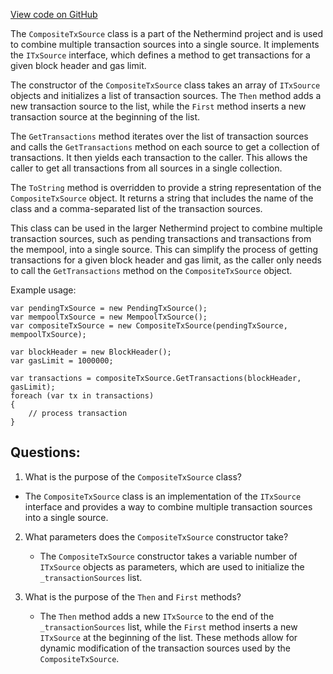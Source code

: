 [View code on GitHub](https://github.com/nethermindeth/nethermind/Nethermind.Consensus/Transactions/CompositeTxSource.cs)

The `CompositeTxSource` class is a part of the Nethermind project and is used to combine multiple transaction sources into a single source. It implements the `ITxSource` interface, which defines a method to get transactions for a given block header and gas limit. 

The constructor of the `CompositeTxSource` class takes an array of `ITxSource` objects and initializes a list of transaction sources. The `Then` method adds a new transaction source to the list, while the `First` method inserts a new transaction source at the beginning of the list. 

The `GetTransactions` method iterates over the list of transaction sources and calls the `GetTransactions` method on each source to get a collection of transactions. It then yields each transaction to the caller. This allows the caller to get all transactions from all sources in a single collection. 

The `ToString` method is overridden to provide a string representation of the `CompositeTxSource` object. It returns a string that includes the name of the class and a comma-separated list of the transaction sources. 

This class can be used in the larger Nethermind project to combine multiple transaction sources, such as pending transactions and transactions from the mempool, into a single source. This can simplify the process of getting transactions for a given block header and gas limit, as the caller only needs to call the `GetTransactions` method on the `CompositeTxSource` object. 

Example usage:

```
var pendingTxSource = new PendingTxSource();
var mempoolTxSource = new MempoolTxSource();
var compositeTxSource = new CompositeTxSource(pendingTxSource, mempoolTxSource);

var blockHeader = new BlockHeader();
var gasLimit = 1000000;

var transactions = compositeTxSource.GetTransactions(blockHeader, gasLimit);
foreach (var tx in transactions)
{
    // process transaction
}
```
## Questions: 
 1. What is the purpose of the `CompositeTxSource` class?
   - The `CompositeTxSource` class is an implementation of the `ITxSource` interface and provides a way to combine multiple transaction sources into a single source.

2. What parameters does the `CompositeTxSource` constructor take?
   - The `CompositeTxSource` constructor takes a variable number of `ITxSource` objects as parameters, which are used to initialize the `_transactionSources` list.

3. What is the purpose of the `Then` and `First` methods?
   - The `Then` method adds a new `ITxSource` to the end of the `_transactionSources` list, while the `First` method inserts a new `ITxSource` at the beginning of the list. These methods allow for dynamic modification of the transaction sources used by the `CompositeTxSource`.